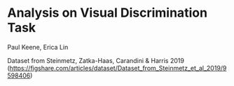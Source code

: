 # Analysis on Visual Discrimination Task

Paul Keene, Erica Lin


Dataset from Steinmetz, Zatka-Haas, Carandini & Harris 2019 (https://figshare.com/articles/dataset/Dataset_from_Steinmetz_et_al_2019/9598406)
